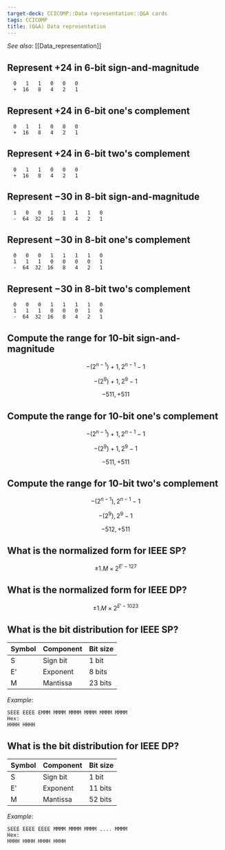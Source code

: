```yaml
---
target-deck: CCICOMP::Data representation::Q&A cards
tags: CCICOMP
title: (Q&A) Data representation
---
```


*See also*: [[Data_representation]]

## Represent $+24$ in 6-bit sign-and-magnitude

```
  0   1   1   0   0   0
  +  16   8   4   2   1
```

<!--ID: 1696773990159-->

## Represent $+24$ in 6-bit one's complement

```
  0   1   1   0   0   0
  +  16   8   4   2   1
```

<!--ID: 1696773990163-->

## Represent $+24$ in 6-bit two's complement

```
  0   1   1   0   0   0
  +  16   8   4   2   1
```

<!--ID: 1696773990169-->

## Represent $-30$ in 8-bit sign-and-magnitude

```
  1   0   0   1   1   1   1   0
  -  64  32  16   8   4   2   1
```

<!--ID: 1696773990173-->

## Represent $-30$ in 8-bit one's complement

```
  0   0   0   1   1   1   1   0
  1   1   1   0   0   0   0   1
  -  64  32  16   8   4   2   1
```

<!--ID: 1696773990176-->

## Represent $-30$ in 8-bit two's complement

```
  0   0   0   1   1   1   1   0
  1   1   1   0   0   0   1   0
  -  64  32  16   8   4   2   1
```

<!--ID: 1696773990179-->

## Compute the range for 10-bit sign-and-magnitude

$$
-(2^{n-1}) + 1, 2^{n-1} - 1
$$

$$
-(2^9) + 1, 2^9 - 1
$$

$$
-511, +511
$$

<!--ID: 1696773990183-->

## Compute the range for 10-bit one's complement

$$
-(2^{n-1}) + 1, 2^{n-1} - 1
$$

$$
-(2^9) + 1, 2^9 - 1
$$

$$
-511, +511
$$

<!--ID: 1696773990187-->

## Compute the range for 10-bit two's complement

$$
-(2^{n-1}), 2^{n-1} - 1
$$

$$
-(2^9), 2^9 - 1
$$

$$
-512, +511
$$

<!--ID: 1696773990191-->

## What is the normalized form for IEEE SP?

$$
\pm1.M\times2^{E'-127}
$$

<!--ID: 1697030404033-->

## What is the normalized form for IEEE DP?

$$
\pm1.M\times2^{E'-1023}
$$

<!--ID: 1697030404041-->

## What is the bit distribution for IEEE SP?

|Symbol|Component|Bit size|
|---|---|---|
|S|Sign bit|1 bit|
|E'|Exponent|8 bits|
|M|Mantissa|23 bits|

*Example*:

```
SEEE EEEE EMMM MMMM MMMM MMMM MMMM MMMM
Hex:
HHHH HHHH
```

<!--ID: 1697030404046-->

## What is the bit distribution for IEEE DP?

|Symbol|Component|Bit size|
|---|---|---|
|S|Sign bit|1 bit|
|E'|Exponent|11 bits|
|M|Mantissa|52 bits|

*Example*:

```
SEEE EEEE EEEE MMMM MMMM MMMM .... MMMM
Hex:
HHHH HHHH HHHH HHHH
```

<!--ID: 1697030404051-->

